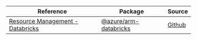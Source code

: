 | Reference | Package | Source |
|---|---|---|
|[Resource Management - Databricks](arm-databricks-readme.md)|[@azure/arm-databricks](https://www.npmjs.com/package/@azure/arm-databricks)|[Github](https://github.com/Azure/azure-sdk-for-js/blob/main/sdk/databricks/arm-databricks)|
